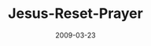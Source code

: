 ---
layout: music 
title: "Jesus-Reset-Prayer"
series: "Reset"
date: 2009-03-23 
description: "Jesus reset prayer from transactional to relational.a"
audio: "http://s3.amazonaws.com/crossroadsaudiomessages/Reset5.mp3"
audio-duration: "41:58"
---